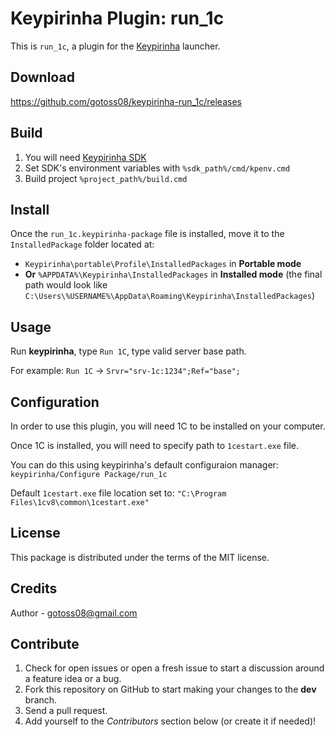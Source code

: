 # Keypirinha Plugin: run_1c

This is `run_1c`, a plugin for the
[Keypirinha](http://keypirinha.com) launcher.


## Download

https://github.com/gotoss08/keypirinha-run_1c/releases


## Build

1. You will need [Keypirinha SDK](https://github.com/Keypirinha/SDK)
2. Set SDK's environment variables with `%sdk_path%/cmd/kpenv.cmd`
3. Build project `%project_path%/build.cmd`


## Install

Once the `run_1c.keypirinha-package` file is installed,
move it to the `InstalledPackage` folder located at:

* `Keypirinha\portable\Profile\InstalledPackages` in **Portable mode**
* **Or** `%APPDATA%\Keypirinha\InstalledPackages` in **Installed mode** (the
  final path would look like
  `C:\Users\%USERNAME%\AppData\Roaming\Keypirinha\InstalledPackages`)


## Usage

Run **keypirinha**, type `Run 1C`, type valid server base path.

For example: `Run 1C` -> `Srvr="srv-1c:1234";Ref="base";`


## Configuration

In order to use this plugin, you will need 1C to be installed on your computer.

Once 1C is installed, you will need to specify path to `1cestart.exe` file.

You can do this using keypirinha's default configuraion manager: `keypirinha/Configure Package/run_1c`

Default `1cestart.exe` file location set to: `"C:\Program Files\1cv8\common\1cestart.exe"`


## License

This package is distributed under the terms of the MIT license.


## Credits

Author - gotoss08@gmail.com


## Contribute

1. Check for open issues or open a fresh issue to start a discussion around a
   feature idea or a bug.
2. Fork this repository on GitHub to start making your changes to the **dev**
   branch.
3. Send a pull request.
4. Add yourself to the *Contributors* section below (or create it if needed)!

